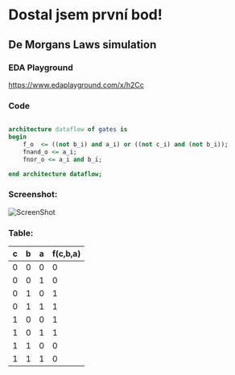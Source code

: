 # Dostal jsem první bod!



## De Morgans Laws simulation

### EDA Playground
https://www.edaplayground.com/x/h2Cc

### Code
```vhdl

architecture dataflow of gates is
begin
    f_o  <= ((not b_i) and a_i) or ((not c_i) and (not b_i));
    fnand_o <= a_i;
    fnor_o <= a_i and b_i;

end architecture dataflow;

```

### Screenshot:

![ScreenShot](https://github.com/markolukicluk99/VUT-Digital-Electronics-1/blob/main/Labs/01-gates/images/Capture.PNG)



### Table:
| c | b | a | f(c,b,a) |
|---|---|---|----------|
| 0	| 0 | 0 |	0      |
| 0 | 0 | 1	|   0      |
| 0 | 1 | 0	|   1      |
| 0	| 1 | 1	|   1      |
| 1 | 0 | 0 |   1      |
| 1 | 0 | 1	|   1      |
| 1	| 1 | 0	|   0      |
| 1	| 1 | 1 |   0      |
